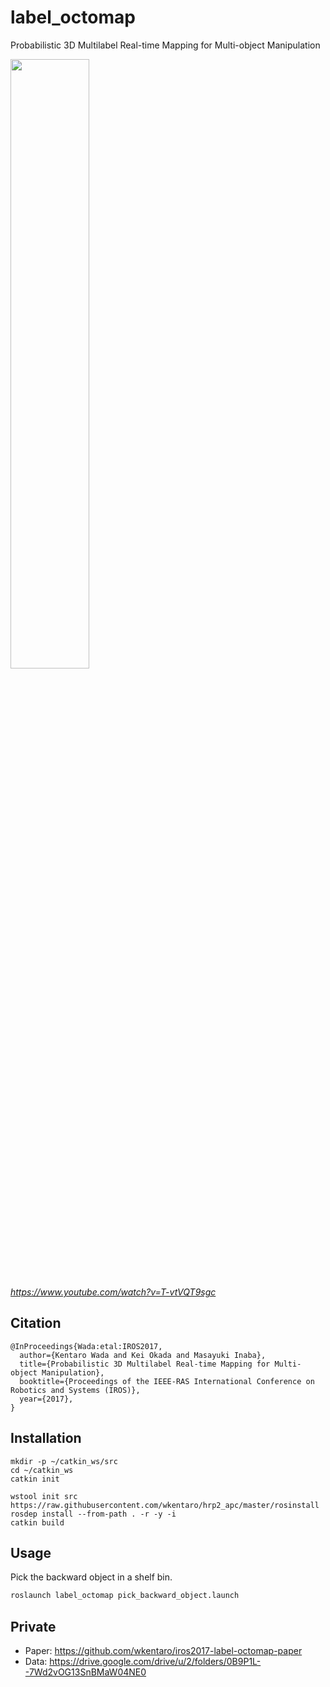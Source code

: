 # label_octomap

Probabilistic 3D Multilabel Real-time Mapping for Multi-object Manipulation

<a href="https://www.youtube.com/watch?v=T-vtVQT9sgc">
  <img src="http://i3.ytimg.com/vi/T-vtVQT9sgc/maxresdefault.jpg" width="50%" />
</a>
<p>
  <a href="https://www.youtube.com/watch?v=T-vtVQT9sgc">
    <i>https://www.youtube.com/watch?v=T-vtVQT9sgc</i>
  </a>
</p>


## Citation

```
@InProceedings{Wada:etal:IROS2017,
  author={Kentaro Wada and Kei Okada and Masayuki Inaba},
  title={Probabilistic 3D Multilabel Real-time Mapping for Multi-object Manipulation},
  booktitle={Proceedings of the IEEE-RAS International Conference on Robotics and Systems (IROS)},
  year={2017},
}
```


## Installation

```
mkdir -p ~/catkin_ws/src
cd ~/catkin_ws
catkin init

wstool init src https://raw.githubusercontent.com/wkentaro/hrp2_apc/master/rosinstall
rosdep install --from-path . -r -y -i
catkin build
```


## Usage

Pick the backward object in a shelf bin.

```bash
roslaunch label_octomap pick_backward_object.launch
```


## Private

- Paper: https://github.com/wkentaro/iros2017-label-octomap-paper
- Data: https://drive.google.com/drive/u/2/folders/0B9P1L--7Wd2vOG13SnBMaW04NE0
